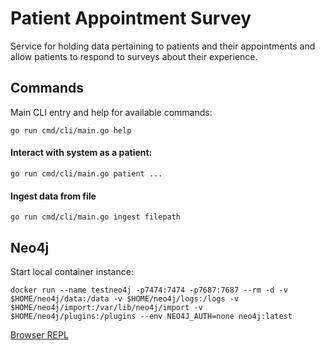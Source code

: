 # Patient Appointment Survey

Service for holding data pertaining to patients and their appointments 
and allow patients to respond to surveys about their experience.

## Commands

Main CLI entry and help for available commands:
```shell
go run cmd/cli/main.go help
```

#### Interact with system as a patient:
```shell
go run cmd/cli/main.go patient ...
```

#### Ingest data from file
```shell
go run cmd/cli/main.go ingest filepath
```

## Neo4j

Start local container instance:
```
docker run --name testneo4j -p7474:7474 -p7687:7687 --rm -d -v $HOME/neo4j/data:/data -v $HOME/neo4j/logs:/logs -v $HOME/neo4j/import:/var/lib/neo4j/import -v $HOME/neo4j/plugins:/plugins --env NEO4J_AUTH=none neo4j:latest
```

[Browser REPL](http://localhost:7474/browser/)